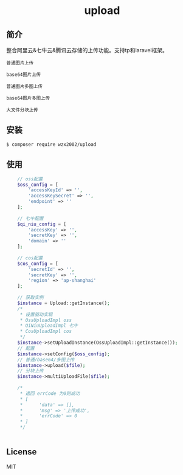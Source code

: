 <h1 align="center"> upload </h1>

## 简介

整合阿里云&七牛云&腾讯云存储的上传功能。支持tp和laravel框架。

`普通图片上传`

`base64图片上传`

`普通图片多图上传`

`base64图片多图上传`

`大文件分块上传`

## 安装

```shell
$ composer require wzx2002/upload
```

## 使用

```php
    // oss配置
    $oss_config = [
        'accessKeyId' => '',
        'accessKeySecret' => '',
        'endpoint' => ''
    ];
    
    // 七牛配置
    $qi_niu_config = [
        'accessKey' => '',
        'secretKey' => '',
        'domain' => ''
    ];
    
    // cos配置
    $cos_config = [
        'secretId' => '',
        'secretKey' => '',
        'region' => 'ap-shanghai'
    ];
    
    // 获取实例
    $instance = Upload::getInstance();
    /*
     * 设置驱动实现
     * OssUploadImpl oss
     * QiNiuUploadImpl 七牛
     * CosUploadImpl cos
     */
    $instance->setUploadInstance(OssUploadImpl::getInstance());
    // 配置
    $instance->setConfig($oss_config);
    // 普通/base64/多图上传
    $instance->upload($file);
    // 分块上传
    $instance->multiUploadFile($file);
    
    /*
     * 返回 errCode 为0则成功
     * [
     *      'data' => [],
     *      'msg' => '上传成功',
     *      'errCode' => 0
     * ]
     */
    
```

## License

MIT
